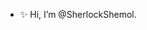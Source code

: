 - ✨ Hi, I’m @SherlockShemol.


<!---
SherlockShemol/SherlockShemol is a ✨ special ✨ repository because its `README.md` (this file) appears on your GitHub profile.
You can click the Preview link to take a look at your changes.
--->
